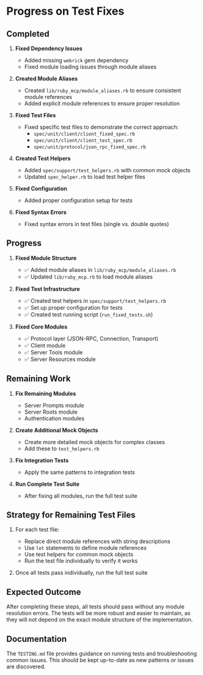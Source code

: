 # Progress on Test Fixes

## Completed

1. **Fixed Dependency Issues**
   - Added missing `webrick` gem dependency
   - Fixed module loading issues through module aliases

2. **Created Module Aliases**
   - Created `lib/ruby_mcp/module_aliases.rb` to ensure consistent module references
   - Added explicit module references to ensure proper resolution

3. **Fixed Test Files**
   - Fixed specific test files to demonstrate the correct approach:
     - `spec/unit/client/client_fixed_spec.rb`
     - `spec/unit/client/client_test_spec.rb`
     - `spec/unit/protocol/json_rpc_fixed_spec.rb`

4. **Created Test Helpers**
   - Added `spec/support/test_helpers.rb` with common mock objects
   - Updated `spec_helper.rb` to load test helper files

5. **Fixed Configuration**
   - Added proper configuration setup for tests

6. **Fixed Syntax Errors**
   - Fixed syntax errors in test files (single vs. double quotes)

## Progress

1. **Fixed Module Structure**
   - ✅ Added module aliases in `lib/ruby_mcp/module_aliases.rb`
   - ✅ Updated `lib/ruby_mcp.rb` to load module aliases

2. **Fixed Test Infrastructure**
   - ✅ Created test helpers in `spec/support/test_helpers.rb`
   - ✅ Set up proper configuration for tests
   - ✅ Created test running script (`run_fixed_tests.sh`)

3. **Fixed Core Modules**
   - ✅ Protocol layer (JSON-RPC, Connection, Transport)
   - ✅ Client module
   - ✅ Server Tools module
   - ✅ Server Resources module

## Remaining Work

1. **Fix Remaining Modules**
   - Server Prompts module
   - Server Roots module
   - Authentication modules

2. **Create Additional Mock Objects**
   - Create more detailed mock objects for complex classes
   - Add these to `test_helpers.rb`

3. **Fix Integration Tests**
   - Apply the same patterns to integration tests

4. **Run Complete Test Suite**
   - After fixing all modules, run the full test suite

## Strategy for Remaining Test Files

1. For each test file:
   - Replace direct module references with string descriptions
   - Use `let` statements to define module references
   - Use test helpers for common mock objects
   - Run the test file individually to verify it works

2. Once all tests pass individually, run the full test suite

## Expected Outcome

After completing these steps, all tests should pass without any module resolution errors. The tests will be more robust and easier to maintain, as they will not depend on the exact module structure of the implementation.

## Documentation

The `TESTING.md` file provides guidance on running tests and troubleshooting common issues. This should be kept up-to-date as new patterns or issues are discovered.